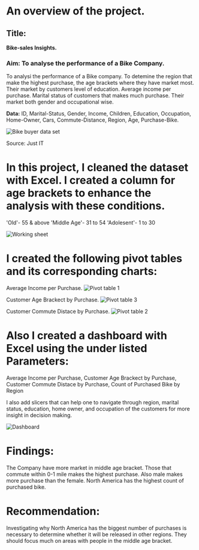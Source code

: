 # An overview of the project.
## Title:
**Bike-sales Insights.**

### **Aim:** To analyse the performance of a Bike Company.
To analysi the performance of a Bike company. To detemine the region that make the highest purchase, the age brackets where they have market most. Their market by customers level of education. Average income per purchase. Marital status of customers that makes much purchase. Their market both gender and occupational wise.

**Data:** ID, Marital-Status, Gender, Income, Children, Education, Occupation, Home-Owner, Cars, Commute-Distance, Region, Age, Purchase-Bike.

![Bike buyer data set](https://github.com/user-attachments/assets/43cb33dc-b96b-44b6-83a3-e4e138f41a78)

Source: Just IT



# In this project, I cleaned the dataset with Excel. I created a column for age brackets to enhance the analysis with these conditions.
  'Old'- 55 & above
  'Middle Age'- 31 to 54
  'Adolesent'- 1 to 30
  
![Working sheet ](https://github.com/user-attachments/assets/030998a3-435c-4b9f-abf3-a928cc6760bf)


# I created the following pivot tables and its corresponding charts:

 Average Income per Purchase.
![Pivot table 1](https://github.com/user-attachments/assets/bce03cfa-83fe-4657-806e-8d554156e691)

Customer Age Brackect by Purchase.
![Pivot table 3](https://github.com/user-attachments/assets/28e5c850-3cdf-490d-9f6d-f69d6f5bd276)

Customer Commute Distace by Purchase.
![Pivot table 2](https://github.com/user-attachments/assets/1e4808f8-0ab1-4877-b4fb-82a712326258)


# Also I created a dashboard with Excel using the under listed Parameters:
   Average Income per Purchase,
   Customer Age Brackect by Purchase,
   Customer Commute Distace by Purchase,
   Count of Purchased Bike by Region

I also add slicers that can help one to navigate through region, marital status, education, home owner, and occupation of the customers for more insight in decision making.

![Dashboard](https://github.com/user-attachments/assets/b3a2b2e1-21cd-4d3c-a19c-aeb48db8c508)



 # Findings:
   The Company have more market in middle age bracket. 
   Those that commute within 0-1 mile makes the highest purchase. 
   Also male makes more purchase than the female.
   North America has the highest count of purchased bike.

# Recommendation:
  Investigating why North America has the biggest number of purchases is necessary to determine whether it will be released in other regions.
  They should focus much on areas with people in the middle age bracket.
